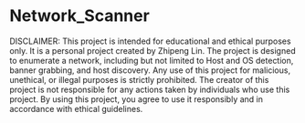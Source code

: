 # Network_Scanner
DISCLAIMER: This project is intended for educational and ethical purposes only. It is a personal project created by Zhipeng Lin. The project is designed to enumerate a network, including but not limited to Host and OS detection, banner grabbing, and host discovery. Any use of this project for malicious, unethical, or illegal purposes is strictly prohibited. The creator of this project is not responsible for any actions taken by individuals who use this project. By using this project, you agree to use it responsibly and in accordance with ethical guidelines.
